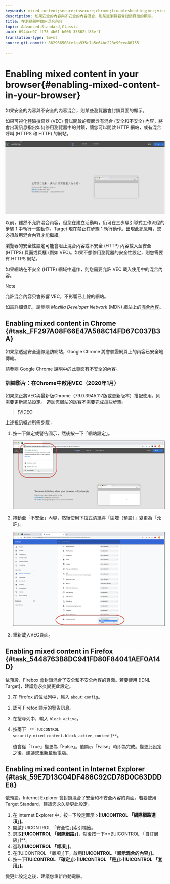 ```yaml
---
keywords: mixed content;secure;insecure;chrome;troubleshooting;vec;visual experience composer;unsecure
description: 如果安全的內容與不安全的內容混合，則某些瀏覽器會封鎖頁面的顯示。
title: 在瀏覽器中啟用混合內容
topic: Advanced,Standard,Classic
uuid: 6944ce97-ff73-4b61-b006-35862ff83ef1
translation-type: tm+mt
source-git-commit: 862966508fefaa935c7a5e64bc223e90cee80755

---
```



# Enabling mixed content in your browser{#enabling-mixed-content-in-your-browser}

如果安全的內容與不安全的內容混合，則某些瀏覽器會封鎖頁面的顯示。

如果可視化體驗撰寫器 (VEC) 嘗試開啟的頁面含有混合 (安全和不安全) 內容，將會出現訊息指出如何停用瀏覽器中的封鎖，讓您可以開啟 HTTP 網站，或有混合呼叫 (HTTPS 和 HTTP) 的網站。

![](assets/mixed_content_warning.gif)

以前，雖然不允許混合內容，但您在建立活動時，仍可在三步驟引導式工作流程的步驟 1 中執行一些動作。Target 現在禁止在步驟 1 執行動作。出現此訊息時，您必須啟用混合內容才能繼續。

瀏覽器的安全性設定可能會阻止混合內容或不安全 (HTTP) 內容載入至安全 (HTTPS) 頁面或頁框 (例如 VEC)。如果不想停用瀏覽器的安全性設定，則您需要有 HTTPS 網站。

如果網站在不安全 (HTTP) 網域中運作，則您需要允許 VEC 載入使用中的混合內容。

>[!NOTE]
>
>允許混合內容只會影響 VEC，不影響已上線的網站。

如需詳細資訊，請參閱 *Mozilla Developer Network* (MDN) 網站上的[混合內容](https://developer.mozilla.org/en-US/docs/Web/Security/Mixed_content)。

## Enabling mixed content in Chrome {#task_FF297A08F66E47A588C14FD67C037B3A}

如果您透過安全連線造訪網站，Google Chrome 將會驗證網頁上的內容已安全地傳輸。

<!-- 

target/t_mixed_content_chrome.xml

 -->

請參閱 Google Chrome 說明中的[此頁面有不安全的內容](https://support.google.com/chrome/answer/1342714?hl=en)。

### 訓練影片：在Chrome中啟用VEC（2020年1月）

如果您正將VEC與最新版Chrome（79.0.3945.117版或更新版本）搭配使用，則需要更新網站設定。 造訪您網站的訪客不需要完成這些步驟。

>[!VIDEO](https://www.youtube.com/watch?v=6zGCi5Y8eVo&feature=youtu.be)

上述視訊概述所需步驟：

1. 按一下鎖定或警告圖示，然後按一下「網站設定」。

   ![網站設定](/help/c-experiences/c-visual-experience-composer/r-troubleshoot-composer/assets/site-settings.png)

1. 捲動至「不安全」內容，然後使用下拉式清單將「區塊（預設）」變更為「允許」。

   ![不安全的內容](/help/c-experiences/c-visual-experience-composer/r-troubleshoot-composer/assets/insecure-content.png)

1. 重新載入VEC頁面。

## Enabling mixed content in Firefox {#task_5448763B8DC941FD80F84041AEF0A14D}

依預設，Firebox 會封鎖混合了安全和不安全內容的頁面。若要使用 [!DNL Target]，建議您永久變更此設定。

<!-- 

target/t_mixed_content_firefox.xml

 -->

1. 在 Firefox 的位址列中，輸入 `about:config`。
1. 認可 Firefox 顯示的警告訊息。
1. 在搜尋列中，輸入 `block_active`。
1. 按兩下 ` **[!UICONTROL security.mixed_content.block_active_content]**`。

   值會從「True」變更為「False」。值顯示「False」時即為完成。變更此設定之後，建議您重新啟動電腦。

## Enabling mixed content in Internet Explorer {#task_59E7D13C04DF486C92CD78D0C63DDDE8}

依預設，Internet Explorer 會封鎖混合了安全和不安全內容的頁面。若要使用 Target Standard，建議您永久變更此設定。

<!-- 

target/t_mixed_content_ie.xml

 -->

1. 在 Internet Explorer 中，按一下設定圖示 >**[!UICONTROL 「網際網路選項」]**。
1. 開啟[!UICONTROL 「安全性」]索引標籤。
1. 選取&#x200B;**[!UICONTROL 「網際網路」]**，然後按一下**[!UICONTROL 「自訂層級」]**。
1. 選取&#x200B;**[!UICONTROL 「雜項」]**。
1. 在[!UICONTROL 「雜項」]下，啟用&#x200B;**[!UICONTROL 「顯示混合的內容」]**。
1. 按一下&#x200B;**[!UICONTROL 「確定」]**>**[!UICONTROL 「是」]**>**[!UICONTROL 「套用」]**。

變更此設定之後，建議您重新啟動電腦。

